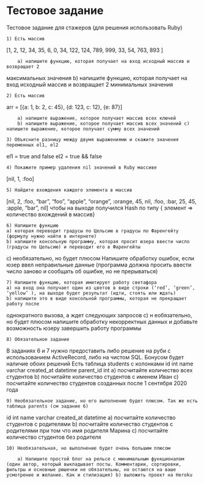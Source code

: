 # Тестовое задание

Тестовое задание для стажеров
(для решения использовать Ruby)

    1) Есть массив
  [1, 2, 12, 34, 35, 6, 0, 34, 122, 124, 789, 999, 33, 54, 763,
893 ]

        a) напишите функцию, которая получает на вход исходный массив и возвращает 2
 максимальных значения
        b) напишите функцию, которая получает на вход исходный массив и возвращает 2
 минимальных значения

    2) Есть массив
  arr = [{a: 1, b: 2, c: 45}, {d: 123, c: 12}, {e: 87}]

        a) напишите выражение, которое получает массив всех ключей
        b) напишите выражение, которое получает массив всех значений с) напишите выражение, которое получает сумму всех значений

    3) Объясните разницу между двумя выражениями и скажите значения переменных el1, el2
   el1 = true and false
   el2 = true && false

    4) Покажите пример удаления nil значений в Ruby массиве
   [nil, 1, :foo]

    5) Найдите вхождения каждого элемента в массив
  [nil, 2, :foo, “bar”, “foo”, “apple”, “orange”, :orange, 45,  nil, :foo, :bar, 25, 45, :apple, “bar”, nil]
чтобы на выходе получился Hash по типу { элемент => количество вхождений в массив}

    6) Напишите функцию
    a) которая переводит градусы по Цельсию в градусы по Фаренгейту (формулу нужно найти в интернете)
    b) напишите консольную программу, которая просит юзера ввести число (градусы по Цельсию) и переводит его в Фаренгейты
с) необязательно, но будет плюсом Напишите обработку ошибок, если юзер ввел неправильные данные (программа должна просить ввести число заново и сообщать об ошибке, но не прерываться)

    7) Напишите функцию, которая имитирует работу светафора
    a) на вход она получает один из цветов в виде строки (‘red’, ‘green’, ‘yellow’ ), на выходе будет результат (идти, стоять или ждать)
    b) напишите это в виде консольной программы, которая не прекращает работу после
однократного вызова, а ждет следующих запросов
    c) н еобязательно, но будет плюсом напишите обработку некорректных данных и добавьте возможность юзеру завершить работу программы

    8) Обязательное задание

В заданиях 6 и 7 нужно предоставить либо решение на руби с использованием ActiveRecord, либо на чистом SQL. Бонусом будет наличие обоих решений
Есть таблица students с колонками
id int
name varchar created_at datetime parent_id int
        a) посчитайте количество всех студентов
        b) посчитайте количество студентов с именем Иван
        c) посчитайте количество студентов созданных после 1 сентября 2020 года

    9) Необязательное задание, но его выполнение будет плюсом. Так же есть таблица parents (см задание 6)
id int
name varchar created_at datetime
    a) посчитайте количество студентов с родителями
    b) посчитайте количество студентов с родителями при том что имя родителя Марина
    c) посчитайте количество студентов без родителя

    10) Необязательная, но выполнение будет очень большим плюсом

        a) Напишите простой блог на рельсе с минимальным функционалом (один автор, который выкладывает посты. Комментарии, сортировки, фильтры и основные рюшечки не обязательны, но остаются на ваше усмотрение и желание. Как и стилизация) b) выложить проект на Heroku
